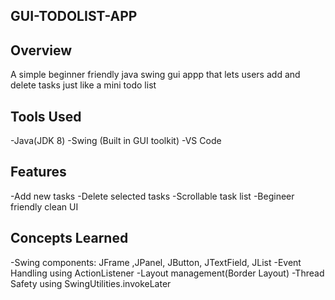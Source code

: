 ## GUI-TODOLIST-APP

## Overview 
A simple beginner friendly java swing gui appp that lets users add and delete tasks just like a mini todo list

## Tools Used
-Java(JDK 8)
-Swing (Built in GUI toolkit)
-VS Code

## Features
-Add new tasks
-Delete selected tasks
-Scrollable task list
-Begineer friendly clean UI

## Concepts Learned 
-Swing components: JFrame ,JPanel, JButton, JTextField, JList
-Event Handling using ActionListener
-Layout management(Border Layout)
-Thread Safety using SwingUtilities.invokeLater




